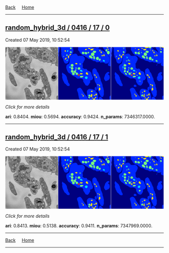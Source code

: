 
[Back](..)&nbsp;&nbsp;&nbsp;&nbsp;&nbsp;[Home](https://leapmanlab.github.io/snapshots)

---

<div class="summary"><a href="0"><h2>random_hybrid_3d / 0416 / 17 / 0</h2></a><p>Created 07 May 2019, 10:52:54
</p><a href="0"><img src="0/media/summary.png" align="center"></a><p>
<i>Click for more details</i>
</p></div>

**ari**: 0.8404. **miou**: 0.5694. **accuracy**: 0.9424. **n_params**: 7346317.0000. 

---

<div class="summary"><a href="1"><h2>random_hybrid_3d / 0416 / 17 / 1</h2></a><p>Created 07 May 2019, 10:52:54
</p><a href="1"><img src="1/media/summary.png" align="center"></a><p>
<i>Click for more details</i>
</p></div>

**ari**: 0.8413. **miou**: 0.5138. **accuracy**: 0.9411. **n_params**: 7347969.0000. 

---

[Back](..)&nbsp;&nbsp;&nbsp;&nbsp;&nbsp;[Home](https://leapmanlab.github.io/snapshots)

---